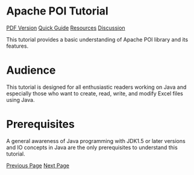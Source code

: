 # Apache POI Tutorial
[PDF Version](../apache_poi/apache_poi_pdf_version.md)
[Quick Guide](../apache_poi/apache_poi_quick_guide.md)
[Resources](../apache_poi/apache_poi_useful_resources.md)
[Discussion](../apache_poi/apache_poi_discussion.md)

This tutorial provides a basic understanding of Apache POI library and its features.

# Audience
This tutorial is designed for all enthusiastic readers working on Java and especially those who want to create, read, write, and modify Excel files using Java.

# Prerequisites
A general awareness of Java programming with JDK1.5 or later versions and IO concepts in Java are the only prerequisites to understand this tutorial.


[Previous Page](../apache_poi/index.md) [Next Page](../apache_poi/apache_poi_overview.md) 

